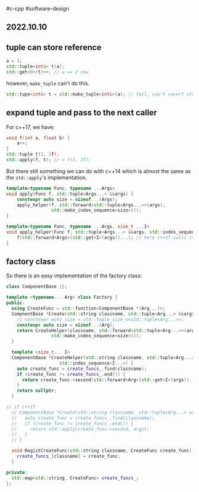 #c-cpp #software-design
## 2022.10.10

## tuple can store reference

```cpp
a = 1;
std::tuple<int&> t(a);
std::get<0>(t)++; // a == 2 now
```

however, `make_tuple` can't do this.

```cpp
std::tupe<int&> t = std::make_tuple<int&>(a); // fail, can't covert std::tuple<int> to std::tuple<int&>
```

## expand tuple and pass to the next caller

For c++17, we have:
```cpp
void f(int a, float b) {
    a++;
}
std::tuple t(1, 2f);
std::apply(f, t); // = f(1, 2f); 
```

But there still something we can do with c++14 which is almost the same as the `std::apply`'s implementation.

```cpp
template<typename Func, typename ...Args>
void apply(Func f, std::tuple<Args...> &&args) {
    constexpr auto size = sizeof...(Args);
    apply_helper(f, std::forward<std::tuple<Args...>>(args), 
                 std::make_index_sequence<size>());
}

template<typename Func, typename ...Args, size_t ...I>
void apply_helper(Func f, std::tuple<Args...> &&args, std::index_sequence<I...>) {
    f(std::forward<Args>(std::get<I>(args))...); // here c++17 calls std::invoke
}

```


## factory class

So there is an easy implementation of the factory class:

```cpp
class ComponentBase {};

template <typename... Arg> class Factory {
public:
  using CreateFunc = std::function<ComponentBase *(Arg...)>;
  CompnentBase *Create(std::string classname, std::tuple<Arg...> &&args) {
    // constexpr auto size = std::tuple_size_v<std::tuple<Arg...>>;
    constexpr auto size = sizeof...(Arg);
    return CreateHelper(classname, std::forward<std::tuple<Arg...>>(args),
                 std::make_index_sequence<size>());
  }

  template <size_t... I>
  ComponentBase *CreateHelper(std::string classname, std::tuple<Arg...> &&args,
                    std::index_sequence<I...>) {
    auto create_func = create_funcs_.find(classname);
    if (create_func != create_funcs_.end()) {
      return create_func->second(std::forward<Arg>(std::get<I>(args))...);
    }
    return nullptr;
  }

// if c++17
  // ComponentBase *Create(std::string classname, std::tuple<Arg...> args) {
  //   auto create_func = create_funcs_.find(classname);
  //   if (create_func != create_funcs_.end()) {
  //     return std::apply(create_func->second, args);
  //   }
  // }

  void RegistCreateFunc(std::string classname, CreateFunc create_func) {
    create_funcs_[classname] = create_func;
  }

private:
  std::map<std::string, CreateFunc> create_funcs_;
};
```
